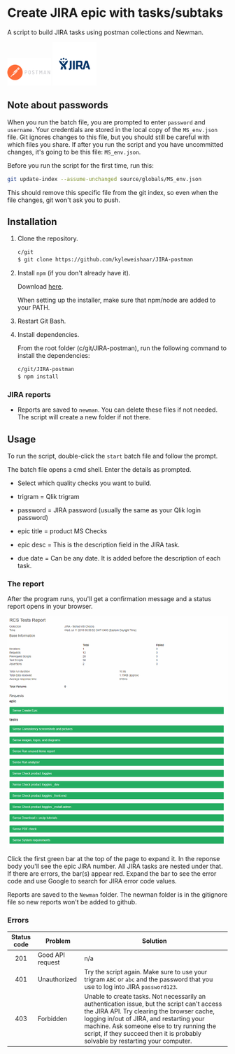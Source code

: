# Create JIRA epic with tasks/subtaks

A script to build JIRA tasks using postman collections and Newman.

<img src="src/images/postman.png" display="inline-block" width="100px" height="auto">
<img src="src/images/jira.png" display="inline-block" width="100px" height="auto">

## Note about passwords

When you run the batch file, you are prompted to enter `password` and `username`. Your credentials are stored in the local copy of the `MS_env.json` file. Git ignores changes to this file, but you should still be careful with which files you share. If after you run the script and you have uncommitted changes, it's going to be this file: `MS_env.json`.

Before you run the script for the first time, run this:

```bash
git update-index --assume-unchanged source/globals/MS_env.json
```

This should remove this specific file from the git index, so even when the file changes, git won't ask you to push.

## Installation

1. Clone the repository.

    ```bash
    c/git
    $ git clone https://github.com/kyleweishaar/JIRA-postman
    ```

1. Install `npm` (if you don't already have it).

    Download [here](https://www.npmjs.com/get-npm).
    
    When setting up the installer, make sure that npm/node are added to your PATH.
    
1. Restart Git Bash.

1. Install dependencies.

    From the root folder (c/git/JIRA-postman), run the following command to install the dependencies:

    ```bash
    c/git/JIRA-postman
    $ npm install
    ```

### JIRA reports

- Reports are saved to `newman`. You can delete these files if not needed. The script will create a new folder if not there.

## Usage

To run the script, double-click the `start` batch file and follow the prompt.

The batch file opens a cmd shell. Enter the details as prompted.

- Select which quality checks you want to build.

- trigram = Qlik trigram

- password = JIRA password (usually the same as your Qlik login password)

- epic title = product MS Checks

- epic desc = This is the description field in the JIRA task.

- due date = Can be any date. It is added before the description of each task.

### The report

After the program runs, you'll get a confirmation message and a status report opens in your browser.

![report](src/images/report.png)

Click the first green bar at the top of the page to expand it. In the reponse body you'll see the epic JIRA number. All JIRA tasks are nested under that. If there are errors, the bar(s) appear red. Expand the bar to see the error code and use Google to search for JIRA error code values.

Reports are saved to the `Newman` folder. The newman folder is in the gitignore file so new reports won't be added to github.

### Errors

|Status code|Problem|Solution|
|:---:|---|---|
|201|Good API request|n/a|
|401|Unauthorized|Try the script again. Make sure to use your trigram `ABC` or `abc` and the password that you use to log into JIRA `password123`.|
|403|Forbidden|Unable to create tasks. Not necessarily an authentication issue, but the script can't access the JIRA API. Try clearing the browser cache, logging in/out of JIRA, and restarting your machine. Ask someone else to try running the script, if they succeed then it is probably solvable by restarting your computer.|

